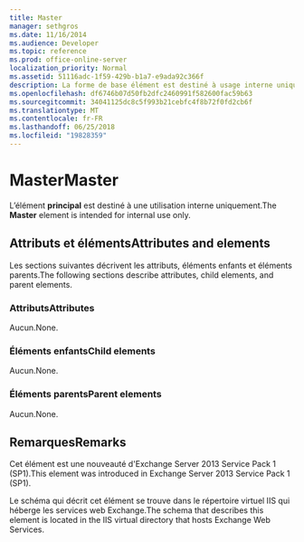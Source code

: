 ```yaml
---
title: Master
manager: sethgros
ms.date: 11/16/2014
ms.audience: Developer
ms.topic: reference
ms.prod: office-online-server
localization_priority: Normal
ms.assetid: 51116adc-1f59-429b-b1a7-e9ada92c366f
description: La forme de base élément est destiné à usage interne uniquement.
ms.openlocfilehash: df6746b07d50fb2dfc2460991f582600fac59b63
ms.sourcegitcommit: 34041125dc8c5f993b21cebfc4f8b72f0fd2cb6f
ms.translationtype: MT
ms.contentlocale: fr-FR
ms.lasthandoff: 06/25/2018
ms.locfileid: "19828359"
---
```

# <a name="master"></a><span data-ttu-id="4649c-103">Master</span><span class="sxs-lookup"><span data-stu-id="4649c-103">Master</span></span>

<span data-ttu-id="4649c-104">L’élément **principal** est destiné à une utilisation interne uniquement.</span><span class="sxs-lookup"><span data-stu-id="4649c-104">The **Master** element is intended for internal use only.</span></span> 

## <a name="attributes-and-elements"></a><span data-ttu-id="4649c-105">Attributs et éléments</span><span class="sxs-lookup"><span data-stu-id="4649c-105">Attributes and elements</span></span>

<span data-ttu-id="4649c-106">Les sections suivantes décrivent les attributs, éléments enfants et éléments parents.</span><span class="sxs-lookup"><span data-stu-id="4649c-106">The following sections describe attributes, child elements, and parent elements.</span></span>
  
### <a name="attributes"></a><span data-ttu-id="4649c-107">Attributs</span><span class="sxs-lookup"><span data-stu-id="4649c-107">Attributes</span></span>

<span data-ttu-id="4649c-108">Aucun.</span><span class="sxs-lookup"><span data-stu-id="4649c-108">None.</span></span>
  
### <a name="child-elements"></a><span data-ttu-id="4649c-109">Éléments enfants</span><span class="sxs-lookup"><span data-stu-id="4649c-109">Child elements</span></span>

<span data-ttu-id="4649c-110">Aucun.</span><span class="sxs-lookup"><span data-stu-id="4649c-110">None.</span></span>
  
### <a name="parent-elements"></a><span data-ttu-id="4649c-111">Éléments parents</span><span class="sxs-lookup"><span data-stu-id="4649c-111">Parent elements</span></span>

<span data-ttu-id="4649c-112">Aucun.</span><span class="sxs-lookup"><span data-stu-id="4649c-112">None.</span></span>
  
## <a name="remarks"></a><span data-ttu-id="4649c-113">Remarques</span><span class="sxs-lookup"><span data-stu-id="4649c-113">Remarks</span></span>

<span data-ttu-id="4649c-114">Cet élément est une nouveauté d'Exchange Server 2013 Service Pack 1 (SP1).</span><span class="sxs-lookup"><span data-stu-id="4649c-114">This element was introduced in Exchange Server 2013 Service Pack 1 (SP1).</span></span>
  
<span data-ttu-id="4649c-115">Le schéma qui décrit cet élément se trouve dans le répertoire virtuel IIS qui héberge les services web Exchange.</span><span class="sxs-lookup"><span data-stu-id="4649c-115">The schema that describes this element is located in the IIS virtual directory that hosts Exchange Web Services.</span></span>
  

